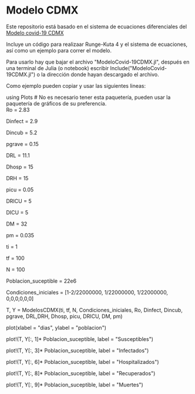 # Modelo CDMX

Este repositorio está basado en el sistema de ecuaciones diferenciales del [Modelo covid-19 CDMX](https://modelo.covid19.cdmx.gob.mx/modelo-epidemico)

Incluye un código para realizaar Runge-Kuta 4 y el sistema de ecuaciones, así como un ejemplo para correr el modelo. 

Para usarlo hay que bajar el archivo "ModeloCovid-19CDMX.jl", después en una terminal de Julia (o notebook) escribir Include("ModeloCovid-19CDMX.jl") o la dirección donde hayan descargado el archivo. 

Como ejemplo pueden copiar y usar las siguientes lineas: 

using Plots # No es necesario tener esta paquetería, pueden usar la paquetería de gráficos de su preferencia. \
Ro = 2.83

Dinfect = 2.9

Dincub = 5.2

pgrave = 0.15

DRL = 11.1

Dhosp = 15

DRH = 15

picu = 0.05

DRICU = 5

DICU = 5

DM = 32

pm = 0.035

ti = 1

tf = 100

N = 100

Poblacion_suceptible = 22e6

Condiciones_iniciales = [1-2/22000000, 1/22000000, 1/22000000, 0,0,0,0,0,0]

T, Y = ModelosCDMX(ti, tf, N, Condiciones_iniciales, Ro, Dinfect, Dincub, pgrave, DRL,DRH, Dhosp, picu, DRICU, DM, pm)

plot(xlabel = "dias", ylabel = "poblacion")

plot!(T, Y[:, 1]* Poblacion_suceptible, label = "Susceptibles")

plot!(T, Y[:, 3]* Poblacion_suceptible, label = "Infectados")

plot!(T, Y[:, 6]* Poblacion_suceptible, label = "Hospitalizados")

plot!(T, Y[:, 8]* Poblacion_suceptible, label = "Recuperados")

plot!(T, Y[:, 9]* Poblacion_suceptible, label = "Muertes")



